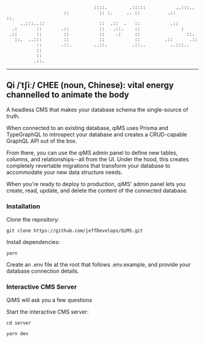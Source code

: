 ```
                                ::::.        .:::::           ..:::..      
                     ::           :: :.     .. ::          .::       ::.   
     ..:::..::                    ::  .::  .   ::           .::             
  .:       ::       .::           ::   .::.    ::               :        
 .::       ::        ::           ::    .:     ::                 ::.     
   ::.  ..:::        ::           ::           ::         .::      .::
           ::       .::.        ..::.         .::..         ..:::.. 
           ::   
           ::
          .::.
```

----------------------------------------------------------------------------
Qi /ˈtʃiː/ CHEE (noun, Chinese): vital energy channelled to animate the body
----------------------------------------------------------------------------

A headless CMS that makes your database schema the single-source of truth.

When connected to an existing database, qiMS uses Prisma and TypeGraphQL to
introspect your database and creates a CRUD-capable GraphQL API out of the box.

From there, you can use the qiMS admin panel to define new tables, columns,
and relationships--all from the UI. Under the hood, this creates completely
revertable migrations that transform your database to accommodate your new
data structure needs.

When you're ready to deploy to production, qiMS' admin panel lets you create,
read, update, and delete the content of the connected database.

### Installation

Clone the repository:
```
git clone https://github.com/jeffDevelops/QiMS.git
```

Install dependencies:
```
yarn
```

Create an .env file at the root that follows .env.example, and provide your database connection details.

### Interactive CMS Server
QiMS will ask you a few questions 

Start the interactive CMS server:
```
cd server

yarn dev
```